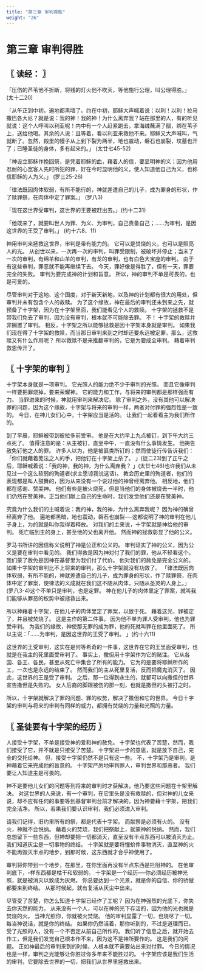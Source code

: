 ```yaml
---
title: "第三章 审判得胜"
weight: "26"
---
```


# 第三章 审判得胜


## 〖 读经： 〗

「压伤的芦苇他不折断，将残的灯火他不吹灭，等他施行公理，叫公理得胜。」
(太十二20)

「从午正到中初，遍地都黑喑了。约在中初，耶稣大声喊着说：以利！以利！拉马撒巴各大尼？就是说：我的神！我的神！为什么离弃我？站在那里的人，有的听见就说：这个人呼叫以利亚呢！内中有一个人赶紧跑去，拿海绒蘸满了醋，绑在苇子上，送给他喝。其余的人说：且等着，看以利亚来救他不来。耶稣又大声喊叫，气就断了。忽然，殿里的幔子从上到下裂为两半，地也震动，磐石也崩裂，坟墓也开了；已睡圣徒的身体，多有起来的。」
(太廿七45-52)

「神设立耶稣作挽回祭，是凭着耶稣的血，藉着人的信，要显明神的义；因为他用忍耐的心宽客人先时所犯的罪，好在今时显明他的义，使人知道他自己为义，也称信耶稣的人为义。」
(罗三25-26)

「律法既因肉体软弱，有所不能行的，神就差遣自己的儿子，成为罪身的形状，作了赎罪祭，在肉体中定了罪案。」
(罗八3)

「现在这世界受审判，这世界的王要被赶出去。」(约十二31)

「他既来了，就要叫世人为罪、为义、为审判，自己责备自己；……为审判，是因这世界的王受了审判。」
(约十六8、11)

神用审判来拯救这世界，审判是带有能力的。
它可以是焚烧的火，也可以是照亮人的光。
从创世以来，一次再一次的审判，叫罪受限制，被破坏并停止；当末了一次的审判，有绵羊和山羊的审判，有龙的审判，也有白色大宝座的审判。
由于有这些审判，罪恶就不能再继续下去。
今天，罪好像是得胜了，但有一天，罪要完全的失败。
审判为要完成神的计划和旨意。
所以，神的审判不单是可畏的，也是可爱的。

尽管审判对于这地、这个国度，对于新天新地，以及神的计划都有很大的用处，但审判并未有包含个人的救赎。
为了这个缘故，神在最后的审判还未到来之先，就预备了十字架，因为在十字架里面，我们能看见个人的救赎。
十字架的拯救不是带我们免去了审判，因为没有审判，根本就不可能除去罪。
不！
十字架的救赎并非搁置了审判。
相反，十字架之所以能够拯救是因十字架本身就是审判。
如果我们现在得了十字架的救赎，而当那日审判来到之时却还要永远被定罪，那么，这救赎又有什么作用呢？
所以救赎不是来推翻审判的，它是为要成全审判。
藉着审判救恩传开了。

## 〖 十字架的审判 〗

十字架本身就是一项审判。
它光照人的能力绝不少于审判的光照。
而且它像审判一样要把罪烧掉，要来荣耀神。
它的能力和工作，与将来的审判都是那样强而有力。
当罪进来的时候，神就用审判来解决它。
除了审判之外，没有其他可以解决罪的问题，因为这个缘故，十字架与将来的审判一样，两者对付罪的强烈性是一致的。
今日，在神儿女们心中，十字架应当是活的。
让我们一起看看主为我们所作的。

到了早晨，耶稣被带到彼拉多前受审。
他是在大约早上九点被钉，到下午大约三点死了。
值得注意的是：从主被钉，直至中午，一直没有什么事情发生。
他祷告赦免钉他之人的罪。
许多人以为，他是被匪类所钉的；然而使徒行传告诉我们：「你们就藉着芜法之人的手，把他钉在十字架上杀了。
」(徒二23)到了正午之后，耶稣喊着说：「我的神，我的神，为什么离弃我？
」(太廿七46)也许我们从未见过一个这么软弱的殉道者(求主愿谅我说这话)。
教会历史里的殉道者，他们的表现都是叫人鼓舞的，因为从来没有一个说过他的神曾经离弃他。
相反地，他们都在感谢、赞美神。
他们有些是被火烧死，但是当他们的身体被烧去一半时，他们仍然在赞美神，正当他们献上自己的生命时，我们发觉他们还是在赞美神。

究竟为什么我们的主喊着说：我的神，我的神，为什么离弃我呢？
因为神的确曾经离弃了他。
遍地都黑暗，地也震动，磐石也崩裂──这都说明了神的审判在他儿子身上，为的就是叫你我得着释放。
对我们的主来说，十字架就是神给他的审判。
死亡临到主的身上，甚至他的父也离开他。
然而神的拯救彰显了他的公义。

罗马书所讲的因信称义说明了神是公正和公义的。
审判证实了神的公义，因为公义是要在审判中看见的。
我们得救是因为神对付了我们的罪，他从不轻看这个。
我们蒙了赦免是因神在基督里为我们付了代价。
他对我们的赦免是完全公义的。
如果十字架的审判比不上将来的审判，那么十字架就没有功效了。
「律法既因肉体软弱，有所不能的，神就差遣自己的儿子，成为罪身的形状，作了赎罪祭，在肉体中定了罪案，使律法的义成就在我们这不随从肉体，只随从圣灵的人身上。」
(罗八3-4)这个不单只是审判，也是定罪。
神在他儿子的肉体里定了罪案，就叫我们能够从罪恶的权势中被拯救出来。

所以神藉着十字架，在他儿子的肉体里定了罪案，以致于死。
藉着这光，罪被定了，并且被焚烧了。
这是主作的第二件事。
因为他不单为罪人受审判，他也为罪受审判。
为我们的缘故，神使那无罪的成为罪，他的死就叫罪在他里面死了。
所以主说：「……为审判，是因这世界的王受了审判。
」(约十六11)

这世界的王受审判，这实在是何等希奇的一件事，这世界在它的王里面受审判，也就是在我主的死里面受审判了。
事实上，撒但用十字架作为它的赌注。
它从各国、各王、各民，甚至从死亡中集合了所有的能力。
它为的是要将耶稣所作的工，一次也是永远的结束了。
然而我们的主从死里复活，反而把魔鬼消灭了。
因此，这世界的王是受了审判。
之后，那一位得到永生的，就都可以向撒但的世界宣告撒但是失败的。
女人后裔的脚跟被伤的那一刻，也就是撒但的头被打之时。

所以，十字架就解决了罪的问题、罪的权势，解决了撒但和它的世界。
今日十字架的审判与将来的审判有同样的威力，都拥有焚烧的力量和光照的力量。

## 〖 圣徒要有十字架的经历 〗

人接受十字架，不单是接受神的爱和神的赦免。
十字架也代表了苦楚，然而，我们接受了它，并不就是只接受了苦楚。
十字架进一步的意思，就是放下自己，完全的交托给神。
但，接受十字架仍然不是只有这一些。
不，十字架乃是审判，是神藉着它来完成他的旨意的。
十字架严厉地审判罪人，审判世界和那恶者。
我们要让人知道主是可畏的。

神不是要他儿女们的问题等到将来的审判时才获解决，他乃要这些问题在十架里解决。
对这世界的人来说，有一个审判，在它里头是没有救赎的，但对神的儿女来说，却不应有任何的事要等到基督审判台前才解决的，因为神要藉十字架，把我们完全洁净。
所以，若果我们要认识审判，我们必须进入审判。

请我们记得，旧约里所有的祭，都是代表十字架。
而献祭是必须有火的。
没有火，神就不会悦纳。
藉着火的焚烧，我们把祭献上，就蒙神的悦纳。
然而，我们总想留下一些东西，但神却要把一切都消灭，直至没有半点东西可以被消灭为止。
我们知道灰尘是一切事物的终结。
十字架就是要将憧蚧件事物消灭，直至神的火不能再毁灭半点的地步，到那时候，这东西就才合乎神使用了。

审判将你带到一个地步，在那里，在你里面再没有半点东西是拦阻神的。
在他审判底下，-样东西都是枯干和软弱的。
十字架是一个经历──你必须经历被神光照，就是被消灭以致成为灰烬。
你总要达到一个光景，就是你的自信、你的骄傲都要来到终结。
从那时候起，就有复活从灰尘中出来。

尽管受了苦楚，你怎么知道十字架已经作了工呢？
因为在神强烈的光底下，你失去你天然的能力。
从来没有一个人，可以在神的光下存活的，因为他的光也就是焚烧的火。
当神光照你，你就被火焚烧。
他的审判显露了一切，也烧尽了一切。
每当神说话，就是你的终结。
如果你仍然活着，那你听到的，不过是道理而已。
受了光照的人，没有一个不否定从前自己所作的。
我们听了信息之后，就开始去作工，但是我们发觉自己根本作不来，因为这不是神所要作的。
这是我们的问题。
正如神最后的审判来到的时候，人根本就不需要站出来对付罪。
今日的情况也是一样，审判之光能够让你胜过你多年来不能胜过的。
十字架应该是我们生活的审判，它要除去世界的一切，把我们从世界里拯救出来。
